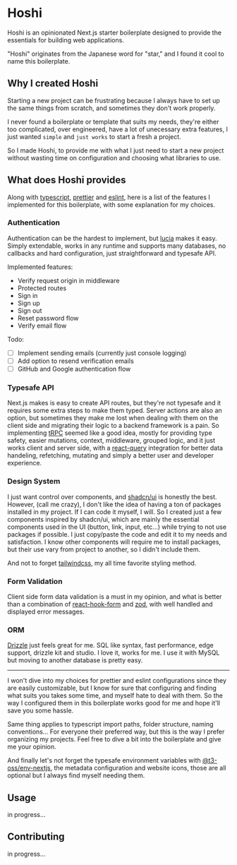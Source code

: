# Hoshi

Hoshi is an opinionated Next.js starter boilerplate designed to provide the essentials for building web applications.

"Hoshi" originates from the Japanese word for "star," and I found it cool to name this boilerplate.

## Why I created Hoshi

Starting a new project can be frustrating because I always have to set up the same things from scratch, and sometimes they don't work properly.

I never found a boilerplate or template that suits my needs, they're either too complicated, over engineered, have a lot of unecessary extra features, I just wanted `simple` and `just works` to start a fresh a project.

So I made Hoshi, to provide me with what I just need to start a new project without wasting time on configuration and choosing what libraries to use.

## What does Hoshi provides

Along with [typescript](https://www.typescriptlang.org/), [prettier](https://prettier.io/) and [eslint](https://eslint.org/), here is a list of the features I implemented for this boilerplate, with some explanation for my choices.

### Authentication

Authentication can be the hardest to implement, but
[lucia](https://lucia-auth.com/) makes it easy. Simply extendable, works in any runtime and supports many databases, no callbacks and hard configuration, just straightforward and typesafe API.

Implemented features:

- Verify request origin in middleware
- Protected routes
- Sign in
- Sign up
- Sign out
- Reset password flow
- Verify email flow

Todo:

- [ ] Implement sending emails (currently just console logging)
- [ ] Add option to resend verification emails
- [ ] GitHub and Google authentication flow

### Typesafe API

Next.js makes is easy to create API routes, but they're not typesafe and it requires some extra steps to make them typed. Server actions are also an option, but sometimes they make me lost when dealing with them on the client side and migrating their logic to a backend framework is a pain. So implementing [tRPC](https://trpc.io/) seemed like a good idea, mostly for providing type safety, easier mutations, context, middleware, grouped logic, and it just works client and server side, with a [react-query](https://tanstack.com/query/latest) integration for better data handeling, refetching, mutating and simply a better user and developer experience.

### Design System

I just want control over components, and [shadcn/ui](https://ui.shadcn.com/) is honestly the best. However, (call me crazy), I don't like the idea of having a ton of packages installed in my project. If I can code it myself, I will. So I created just a few components inspired by shadcn/ui, which are mainly the essential components used in the UI (button, link, input, etc...) while trying to not use packages if possible. I just copy/paste the code and edit it to my needs and satisfaction. I know other components will require me to install packages, but their use vary from project to another, so I didn't include them.

And not to forget [tailwindcss](https://tailwindcss.com/), my all time favorite styling method.

### Form Validation

Client side form data validation is a must in my opinion, and what is better than a combination of [react-hook-form](https://react-hook-form.com/) and [zod](https://zod.dev/), with well handled and displayed error messages.

### ORM

[Drizzle](https://orm.drizzle.team/) just feels great for me. SQL like syntax, fast performance, edge support, drizzle kit and studio. I love it, works for me. I use it with MySQL but moving to another database is pretty easy.

---

I won't dive into my choices for prettier and eslint configurations since they are easily customizable, but I know for sure that configuring and finding what suits you takes some time, and myself hate to deal with them. So the way I configured them in this boilerplate works good for me and hope it'll save you some hassle.

Same thing applies to typescript import paths, folder structure, naming conventions... For everyone their preferred way, but this is the way I prefer organizing my projects. Feel free to dive a bit into the boilerplate and give me your opinion.

And finally let's not forget the typesafe environment variables with [@t3-oss/env-nextjs](https://env.t3.gg/), the metadata configuration and website icons, those are all optional but I always find myself needing them.

## Usage

in progress...

## Contributing

in progress...
